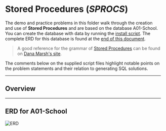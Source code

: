 # Stored Procedures (*SPROCS*)

The demo and practice problems in this folder walk through the creation and use of **Stored Procedures** and are based on the database A01-School. You can create the database with data by running the [install script](../SQL/A01-School.sql). The complete ERD for this database is found at the [end of this document](#erd-for-a01-school).

> A good reference for the grammar of [Stored Procedures](https://dmarshnait.github.io/dmit1508/storedprocedures) can be found on [Dana Marsh's site](https://dmarshnait.github.io/dmit1508/).

The comments below on the supplied script files highlight notable points on the problem statements and their relation to generating SQL solutions.

----

## Overview

----

## ERD for A01-School

![ERD](../SQL/IQSchool-ERD.png)
